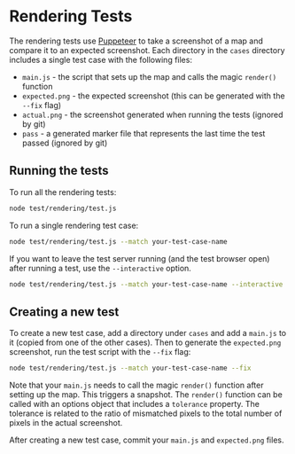 # Rendering Tests

The rendering tests use [Puppeteer](https://github.com/GoogleChrome/puppeteer) to take a screenshot of a map and compare it to an expected screenshot.  Each directory in the `cases` directory includes a single test case with the following files:

 * `main.js` - the script that sets up the map and calls the magic `render()` function
 * `expected.png` - the expected screenshot (this can be generated with the `--fix` flag)
 * `actual.png` - the screenshot generated when running the tests (ignored by git)
 * `pass` - a generated marker file that represents the last time the test passed (ignored by git)

## Running the tests

To run all the rendering tests:

```bash
node test/rendering/test.js
```

To run a single rendering test case:

```bash
node test/rendering/test.js --match your-test-case-name
```

If you want to leave the test server running (and the test browser open) after running a test, use the `--interactive` option.

```bash
node test/rendering/test.js --match your-test-case-name --interactive
```

## Creating a new test

To create a new test case, add a directory under `cases` and add a `main.js` to it (copied from one of the other cases).  Then to generate the `expected.png` screenshot, run the test script with the `--fix` flag:

```bash
node test/rendering/test.js --match your-test-case-name --fix
```

Note that your `main.js` needs to call the magic `render()` function after setting up the map.  This triggers a snapshot.  The `render()` function can be called with an options object that includes a `tolerance` property.  The tolerance is related to the ratio of mismatched pixels to the total number of pixels in the actual screenshot.

After creating a new test case, commit your `main.js` and `expected.png` files.
